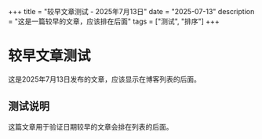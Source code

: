 +++
title = "较早文章测试 - 2025年7月13日"
date = "2025-07-13"
description = "这是一篇较早的文章，应该排在后面"
tags = ["测试", "排序"]
+++

# 较早文章测试

这是2025年7月13日发布的文章，应该显示在博客列表的后面。

## 测试说明

这篇文章用于验证日期较早的文章会排在列表的后面。